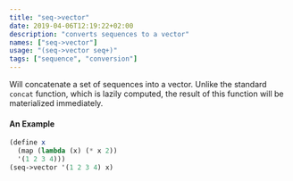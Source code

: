 ```yaml
---
title: "seq->vector"
date: 2019-04-06T12:19:22+02:00
description: "converts sequences to a vector"
names: ["seq->vector"]
usage: "(seq->vector seq+)"
tags: ["sequence", "conversion"]
---
```


Will concatenate a set of sequences into a vector. Unlike the standard `concat` function, which is lazily computed, the result of this function will be materialized immediately.

#### An Example

```scheme
(define x
  (map (lambda (x) (* x 2))
  '(1 2 3 4)))
(seq->vector '(1 2 3 4) x)
```
